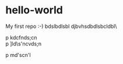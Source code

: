 # hello-world
My first repo :-)
bdslbdlsbl
djbvhsdbdlsbcldbl\

p
kdcfnds;cn\
p
]ld\s'ncvds;n

p
md'scn'l
